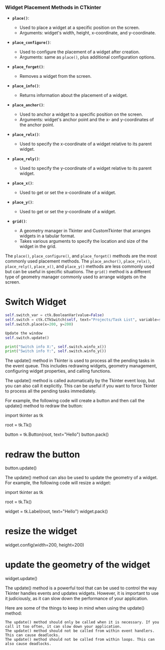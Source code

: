### Widget Placement Methods in CTkinter

- **`place()`**: 
  - Used to place a widget at a specific position on the screen.
  - Arguments: widget's width, height, x-coordinate, and y-coordinate.
  
- **`place_configure()`**: 
  - Used to configure the placement of a widget after creation.
  - Arguments: same as `place()`, plus additional configuration options.

- **`place_forget()`**: 
  - Removes a widget from the screen.

- **`place_info()`**: 
  - Returns information about the placement of a widget.

- **`place_anchor()`**: 
  - Used to anchor a widget to a specific position on the screen.
  - Arguments: widget's anchor point and the x- and y-coordinates of the anchor point.

- **`place_relx()`**: 
  - Used to specify the x-coordinate of a widget relative to its parent widget.

- **`place_rely()`**: 
  - Used to specify the y-coordinate of a widget relative to its parent widget.

- **`place_x()`**: 
  - Used to get or set the x-coordinate of a widget.

- **`place_y()`**: 
  - Used to get or set the y-coordinate of a widget.

- **`grid()`**: 
  - A geometry manager in Tkinter and CustomTkinter that arranges widgets in a tabular format.
  - Takes various arguments to specify the location and size of the widget in the grid.

The `place()`, `place_configure()`, and `place_forget()` methods are the most commonly used placement methods. The `place_anchor()`, `place_relx()`, `place_rely()`, `place_x()`, and `place_y()` methods are less commonly used but can be useful in specific situations. The `grid()` method is a different type of geometry manager commonly used to arrange widgets on the screen.

# Switch Widget

```python
self.switch_var = ctk.BooleanVar(value=False)
self.switch = ctk.CTkSwitch(self, text="Projects/Task List", variable=self.switch_var, command=self.switch_callback, onvalue=True, offvalue=False)
self.switch.place(x=200, y=200)

Update the window
self.switch.update()

print("Switch info X:", self.switch.winfo_x())
print("Switch info Y:", self.switch.winfo_y())
```
The update() method in Tkinter is used to process all the pending tasks in the event queue. This includes redrawing widgets, geometry management, configuring widget properties, and calling functions.

The update() method is called automatically by the Tkinter event loop, but you can also call it explicitly. This can be useful if you want to force Tkinter to process all the pending tasks immediately.

For example, the following code will create a button and then call the update() method to redraw the button:

import tkinter as tk

root = tk.Tk()

button = tk.Button(root, text="Hello")
button.pack()

# redraw the button
button.update()

The update() method can also be used to update the geometry of a widget. For example, the following code will resize a widget:

import tkinter as tk

root = tk.Tk()

widget = tk.Label(root, text="Hello")
widget.pack()

# resize the widget
widget.config(width=200, height=200)

# update the geometry of the widget
widget.update()

The update() method is a powerful tool that can be used to control the way Tkinter handles events and updates widgets. However, it is important to use it judiciously, as it can slow down the performance of your application.

Here are some of the things to keep in mind when using the update() method:

    The update() method should only be called when it is necessary. If you call it too often, it can slow down your application.
    The update() method should not be called from within event handlers. This can cause deadlocks.
    The update() method should not be called from within loops. This can also cause deadlocks.
